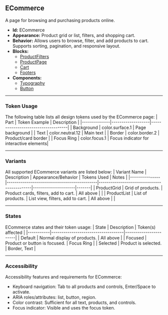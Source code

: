 ## ECommerce
A page for browsing and purchasing products online.
- **Id:** ECommerce
- **Appearance:** Product grid or list, filters, and shopping cart.
- **Behavior:** Allows users to browse, filter, and add products to cart. Supports sorting, pagination, and responsive layout.
- **Blocks:**
  - [ProductFilters](../blocks/ProductFilters.md)
  - [ProductPage](../blocks/ProductPage.md)
  - [Cart](../blocks/Cart.md)
  - [Footers](../blocks/Footers.md)
- **Components:**
  - [Typography](../components/Typography.md)
  - [Button](../components/Button.md)

---

### Token Usage
The following table lists all design tokens used by the ECommerce page:
| Part         | Token Example      | Description                        |
|--------------|-------------------|------------------------------------|
| Background   | color.surface.1   | Page background                    |
| Text         | color.neutral.12  | Main text                          |
| Border       | color.border.2    | Product/card border                |
| Focus Ring   | color.focus.1     | Focus indicator for interactive elements|

---

### Variants
All supported ECommerce variants are listed below:
| Variant Name   | Description                                 | Appearance/Behavior                        | Tokens Used         | Notes |
|---------------|---------------------------------------------|--------------------------------------------|---------------------|-------|
| ProductGrid   | Grid of products.                            | Product cards, filters, add to cart.       | All above           |       |
| ProductList   | List of products.                            | List view, filters, add to cart.           | All above           |       |

---

### States
ECommerce states and their token usage:
| State     | Description                        | Token(s) affected      |
|-----------|------------------------------------|-----------------------|
| Default   | Normal display of products.        | All above             |
| Focused   | Product or button is focused.      | Focus Ring            |
| Selected  | Product is selected.               | Border, Text          |

---

### Accessibility
Accessibility features and requirements for ECommerce:
- Keyboard navigation: Tab to all products and controls, Enter/Space to activate.
- ARIA roles/attributes: list, button, region.
- Color contrast: Sufficient for all text, products, and controls.
- Focus indicator: Visible and uses the focus token.
